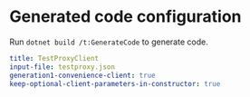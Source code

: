 # Generated code configuration

Run `dotnet build /t:GenerateCode` to generate code.

``` yaml
title: TestProxyClient
input-file: testproxy.json
generation1-convenience-client: true
keep-optional-client-parameters-in-constructor: true
```